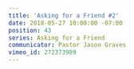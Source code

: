 ```yaml
---
title: 'Asking for a Friend #2'
date: 2018-05-27 10:00:00 -07:00
position: 43
series: Asking for a Friend
communicator: Pastor Jason Graves
vimeo_id: 272373989
---
```


